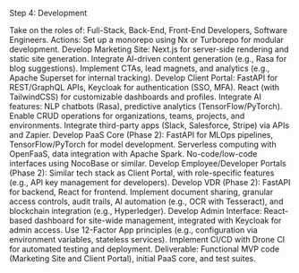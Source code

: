 Step 4: Development

Take on the roles of: Full-Stack, Back-End, Front-End Developers, Software Engineers.
    Actions:
        Set up a monorepo using Nx or Turborepo for modular development.
        Develop Marketing Site:
            Next.js for server-side rendering and static site generation.
            Integrate AI-driven content generation (e.g., Rasa for blog suggestions).
            Implement CTAs, lead magnets, and analytics (e.g., Apache Superset for internal tracking).
        Develop Client Portal:
            FastAPI for REST/GraphQL APIs, Keycloak for authentication (SSO, MFA).
            React (with TailwindCSS) for customizable dashboards and profiles.
            Integrate AI features: NLP chatbots (Rasa), predictive analytics (TensorFlow/PyTorch).
            Enable CRUD operations for organizations, teams, projects, and environments.
            Integrate third-party apps (Slack, Salesforce, Stripe) via APIs and Zapier.
        Develop PaaS Core (Phase 2):
            FastAPI for MLOps pipelines, TensorFlow/PyTorch for model development.
            Serverless computing with OpenFaaS, data integration with Apache Spark.
            No-code/low-code interfaces using NocoBase or similar.
        Develop Employee/Developer Portals (Phase 2):
            Similar tech stack as Client Portal, with role-specific features (e.g., API key management for developers).
        Develop VDR (Phase 2):
            FastAPI for backend, React for frontend.
            Implement document sharing, granular access controls, audit trails, AI automation (e.g., OCR with Tesseract), and blockchain integration (e.g., Hyperledger).
        Develop Admin Interface:
            React-based dashboard for site-wide management, integrated with Keycloak for admin access.
        Use 12-Factor App principles (e.g., configuration via environment variables, stateless services).
        Implement CI/CD with Drone CI for automated testing and deployment.
    Deliverable: Functional MVP code (Marketing Site and Client Portal), initial PaaS core, and test suites.